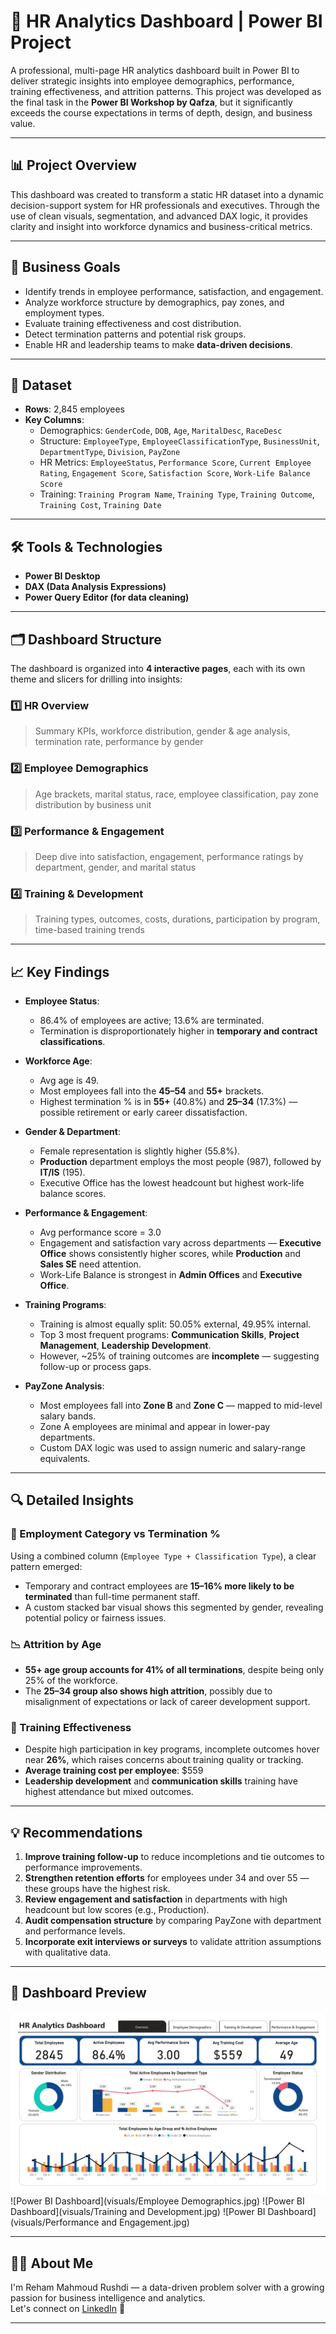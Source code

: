 # 💼 HR Analytics Dashboard | Power BI Project

A professional, multi-page HR analytics dashboard built in Power BI to deliver strategic insights into employee demographics, performance, training effectiveness, and attrition patterns. This project was developed as the final task in the **Power BI Workshop by Qafza**, but it significantly exceeds the course expectations in terms of depth, design, and business value.

---

## 📊 Project Overview

This dashboard was created to transform a static HR dataset into a dynamic decision-support system for HR professionals and executives. Through the use of clean visuals, segmentation, and advanced DAX logic, it provides clarity and insight into workforce dynamics and business-critical metrics.

---

## 🎯 Business Goals

- Identify trends in employee performance, satisfaction, and engagement.
- Analyze workforce structure by demographics, pay zones, and employment types.
- Evaluate training effectiveness and cost distribution.
- Detect termination patterns and potential risk groups.
- Enable HR and leadership teams to make **data-driven decisions**.

---

## 📂 Dataset

- **Rows**: 2,845 employees
- **Key Columns**:
  - Demographics: `GenderCode`, `DOB`, `Age`, `MaritalDesc`, `RaceDesc`
  - Structure: `EmployeeType`, `EmployeeClassificationType`, `BusinessUnit`, `DepartmentType`, `Division`, `PayZone`
  - HR Metrics: `EmployeeStatus`, `Performance Score`, `Current Employee Rating`, `Engagement Score`, `Satisfaction Score`, `Work-Life Balance Score`
  - Training: `Training Program Name`, `Training Type`, `Training Outcome`, `Training Cost`, `Training Date`

---

## 🛠 Tools & Technologies

- **Power BI Desktop**  
- **DAX (Data Analysis Expressions)**  
- **Power Query Editor (for data cleaning)**  

---

## 🗂 Dashboard Structure

The dashboard is organized into **4 interactive pages**, each with its own theme and slicers for drilling into insights:

### 1️⃣ HR Overview
> Summary KPIs, workforce distribution, gender & age analysis, termination rate, performance by gender

### 2️⃣ Employee Demographics
> Age brackets, marital status, race, employee classification, pay zone distribution by business unit

### 3️⃣ Performance & Engagement
> Deep dive into satisfaction, engagement, performance ratings by department, gender, and marital status

### 4️⃣ Training & Development
> Training types, outcomes, costs, durations, participation by program, time-based training trends

---

## 📈 Key Findings

- **Employee Status**:  
  - 86.4% of employees are active; 13.6% are terminated.
  - Termination is disproportionately higher in **temporary and contract classifications**.

- **Workforce Age**:  
  - Avg age is 49.  
  - Most employees fall into the **45–54** and **55+** brackets.
  - Highest termination % is in **55+** (40.8%) and **25–34** (17.3%) — possible retirement or early career dissatisfaction.

- **Gender & Department**:  
  - Female representation is slightly higher (55.8%).  
  - **Production** department employs the most people (987), followed by **IT/IS** (195).  
  - Executive Office has the lowest headcount but highest work-life balance scores.

- **Performance & Engagement**:  
  - Avg performance score = 3.0  
  - Engagement and satisfaction vary across departments — **Executive Office** shows consistently higher scores, while **Production** and **Sales SE** need attention.  
  - Work-Life Balance is strongest in **Admin Offices** and **Executive Office**.

- **Training Programs**:  
  - Training is almost equally split: 50.05% external, 49.95% internal.  
  - Top 3 most frequent programs: **Communication Skills**, **Project Management**, **Leadership Development**.  
  - However, ~25% of training outcomes are **incomplete** — suggesting follow-up or process gaps.

- **PayZone Analysis**:  
  - Most employees fall into **Zone B** and **Zone C** — mapped to mid-level salary bands.
  - Zone A employees are minimal and appear in lower-pay departments.
  - Custom DAX logic was used to assign numeric and salary-range equivalents.

---

## 🔍 Detailed Insights

### 💼 Employment Category vs Termination %
Using a combined column (`Employee Type + Classification Type`), a clear pattern emerged:
- Temporary and contract employees are **15–16% more likely to be terminated** than full-time permanent staff.
- A custom stacked bar visual shows this segmented by gender, revealing potential policy or fairness issues.

### 📉 Attrition by Age
- **55+ age group accounts for 41% of all terminations**, despite being only 25% of the workforce.
- The **25–34 group also shows high attrition**, possibly due to misalignment of expectations or lack of career development support.

### 🧠 Training Effectiveness
- Despite high participation in key programs, incomplete outcomes hover near **26%**, which raises concerns about training quality or tracking.
- **Average training cost per employee**: $559  
- **Leadership development** and **communication skills** training have highest attendance but mixed outcomes.

---

## 💡 Recommendations

1. **Improve training follow-up** to reduce incompletions and tie outcomes to performance improvements.
2. **Strengthen retention efforts** for employees under 34 and over 55 — these groups have the highest risk.
3. **Review engagement and satisfaction** in departments with high headcount but low scores (e.g., Production).
4. **Audit compensation structure** by comparing PayZone with department and performance levels.
5. **Incorporate exit interviews or surveys** to validate attrition assumptions with qualitative data.

---

## 📸 Dashboard Preview

![Power BI Dashboard](visuals/Overview.jpg)
![Power BI Dashboard](visuals/Employee Demographics.jpg)
![Power BI Dashboard](visuals/Training and Development.jpg)
![Power BI Dashboard](visuals/Performance and Engagement.jpg)

---

## 🙋‍♀️ About Me

I'm Reham Mahmoud Rushdi — a data-driven problem solver with a growing passion for business intelligence and analytics.  
Let's connect on [LinkedIn](https://www.linkedin.com/in/your-profile) 🚀

---

